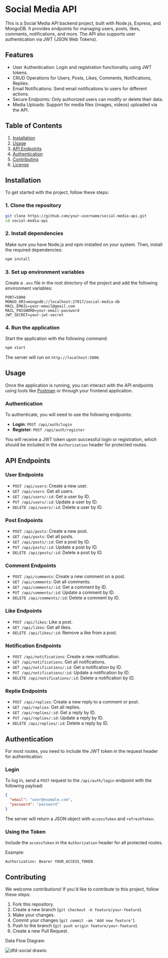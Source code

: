 
# Social Media API

This is a Social Media API backend project, built with Node.js, Express, and MongoDB. It provides endpoints for managing users, posts, likes, comments, notifications, and more. The API also supports user authentication via JWT (JSON Web Tokens).

## Features

- User Authentication: Login and registration functionality using JWT tokens.
- CRUD Operations for Users, Posts, Likes, Comments, Notifications, Replies.
- Email Notifications: Send email notifications to users for different actions.
- Secure Endpoints: Only authorized users can modify or delete their data.
- Media Uploads: Support for media files (images, videos) uploaded via the API.

## Table of Contents

1. [Installation](#installation)
2. [Usage](#usage)
3. [API Endpoints](#api-endpoints)
4. [Authentication](#authentication)
5. [Contributing](#contributing)
6. [License](#license)

## Installation

To get started with the project, follow these steps:

### 1. Clone the repository

```bash
git clone https://github.com/your-username/social-media-api.git
cd social-media-api
```

### 2. Install dependencies

Make sure you have Node.js and npm installed on your system. Then, install the required dependencies:

```bash
npm install
```

### 3. Set up environment variables

Create a `.env` file in the root directory of the project and add the following environment variables:

```
PORT=5000
MONGO_URI=mongodb://localhost:27017/social-media-db
MAIL_EMAIL=your-email@gmail.com
MAIL_PASSWORD=your-email-password
JWT_SECRET=your-jwt-secret
```

### 4. Run the application

Start the application with the following command:

```bash
npm start
```

The server will run on `http://localhost:5000`.

## Usage

Once the application is running, you can interact with the API endpoints using tools like [Postman](https://www.postman.com/) or through your frontend application.

### Authentication

To authenticate, you will need to use the following endpoints:

- **Login**: `POST /api/auth/login`
- **Register**: `POST /api/auth/register`

You will receive a JWT token upon successful login or registration, which should be included in the `Authorization` header for protected routes.

## API Endpoints

### User Endpoints

- `POST /api/users`: Create a new user.
- `GET /api/users`: Get all users.
- `GET /api/users/:id`: Get a user by ID.
- `PUT /api/users/:id`: Update a user by ID.
- `DELETE /api/users/:id`: Delete a user by ID.

### Post Endpoints

- `POST /api/posts`: Create a new post.
- `GET /api/posts`: Get all posts.
- `GET /api/posts/:id`: Get a post by ID.
- `PUT /api/posts/:id`: Update a post by ID.
- `DELETE /api/posts/:id`: Delete a post by ID.

### Comment Endpoints

- `POST /api/comments`: Create a new comment on a post.
- `GET /api/comments`: Get all comments.
- `GET /api/comments/:id`: Get a comment by ID.
- `PUT /api/comments/:id`: Update a comment by ID.
- `DELETE /api/comments/:id`: Delete a comment by ID.

### Like Endpoints

- `POST /api/likes`: Like a post.
- `GET /api/likes`: Get all likes.
- `DELETE /api/likes/:id`: Remove a like from a post.

### Notification Endpoints

- `POST /api/notifications`: Create a new notification.
- `GET /api/notifications`: Get all notifications.
- `GET /api/notifications/:id`: Get a notification by ID.
- `PUT /api/notifications/:id`: Update a notification by ID.
- `DELETE /api/notifications/:id`: Delete a notification by ID.

### Replie Endpoints

- `POST /api/replies`: Create a new reply to a comment or post.
- `GET /api/replies`: Get all replies.
- `GET /api/replies/:id`: Get a reply by ID.
- `PUT /api/replies/:id`: Update a reply by ID.
- `DELETE /api/replies/:id`: Delete a reply by ID.

## Authentication

For most routes, you need to include the JWT token in the request header for authentication.

### Login

To log in, send a `POST` request to the `/api/auth/login` endpoint with the following payload:

```json
{
  "email": "user@example.com",
  "password": "password"
}
```

The server will return a JSON object with `accessToken` and `refreshToken`.

### Using the Token

Include the `accessToken` in the `Authorization` header for all protected routes.

Example:

```
Authorization: Bearer YOUR_ACCESS_TOKEN
```

## Contributing

We welcome contributions! If you'd like to contribute to this project, follow these steps:

1. Fork this repository.
2. Create a new branch (`git checkout -b feature/your-feature`).
3. Make your changes.
4. Commit your changes (`git commit -am 'Add new feature'`).
5. Push to the branch (`git push origin feature/your-feature`).
6. Create a new Pull Request.


Data Flow Diagram

![dfd-social drawio](https://github.com/user-attachments/assets/439aded1-176c-4e81-b40c-eab0da1d8a75)


